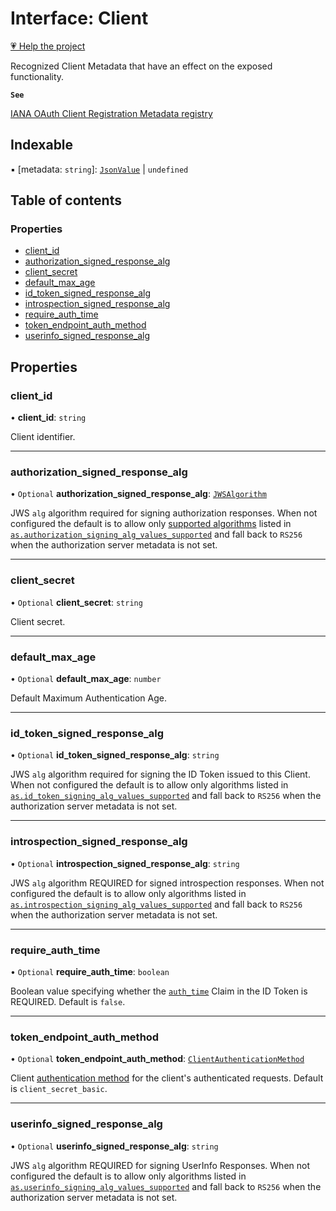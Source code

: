 # Interface: Client

[💗 Help the project](https://github.com/sponsors/panva)

Recognized Client Metadata that have an effect on the exposed functionality.

**`See`**

[IANA OAuth Client Registration Metadata registry](https://www.iana.org/assignments/oauth-parameters/oauth-parameters.xhtml#client-metadata)

## Indexable

▪ [metadata: `string`]: [`JsonValue`](../types/JsonValue.md) \| `undefined`

## Table of contents

### Properties

- [client\_id](Client.md#client_id)
- [authorization\_signed\_response\_alg](Client.md#authorization_signed_response_alg)
- [client\_secret](Client.md#client_secret)
- [default\_max\_age](Client.md#default_max_age)
- [id\_token\_signed\_response\_alg](Client.md#id_token_signed_response_alg)
- [introspection\_signed\_response\_alg](Client.md#introspection_signed_response_alg)
- [require\_auth\_time](Client.md#require_auth_time)
- [token\_endpoint\_auth\_method](Client.md#token_endpoint_auth_method)
- [userinfo\_signed\_response\_alg](Client.md#userinfo_signed_response_alg)

## Properties

### client\_id

• **client\_id**: `string`

Client identifier.

___

### authorization\_signed\_response\_alg

• `Optional` **authorization\_signed\_response\_alg**: [`JWSAlgorithm`](../types/JWSAlgorithm.md)

JWS `alg` algorithm required for signing authorization responses. When not configured the
default is to allow only [supported algorithms](../types/JWSAlgorithm.md) listed in
[`as.authorization_signing_alg_values_supported`](AuthorizationServer.md#authorization_signing_alg_values_supported)
and fall back to `RS256` when the authorization server metadata is not set.

___

### client\_secret

• `Optional` **client\_secret**: `string`

Client secret.

___

### default\_max\_age

• `Optional` **default\_max\_age**: `number`

Default Maximum Authentication Age.

___

### id\_token\_signed\_response\_alg

• `Optional` **id\_token\_signed\_response\_alg**: `string`

JWS `alg` algorithm required for signing the ID Token issued to this Client. When not
configured the default is to allow only algorithms listed in
[`as.id_token_signing_alg_values_supported`](AuthorizationServer.md#id_token_signing_alg_values_supported)
and fall back to `RS256` when the authorization server metadata is not set.

___

### introspection\_signed\_response\_alg

• `Optional` **introspection\_signed\_response\_alg**: `string`

JWS `alg` algorithm REQUIRED for signed introspection responses. When not configured the
default is to allow only algorithms listed in
[`as.introspection_signing_alg_values_supported`](AuthorizationServer.md#introspection_signing_alg_values_supported)
and fall back to `RS256` when the authorization server metadata is not set.

___

### require\_auth\_time

• `Optional` **require\_auth\_time**: `boolean`

Boolean value specifying whether the [`auth_time`](IDToken.md#auth_time) Claim in the ID Token
is REQUIRED. Default is `false`.

___

### token\_endpoint\_auth\_method

• `Optional` **token\_endpoint\_auth\_method**: [`ClientAuthenticationMethod`](../types/ClientAuthenticationMethod.md)

Client [authentication method](../types/ClientAuthenticationMethod.md) for the client's authenticated
requests. Default is `client_secret_basic`.

___

### userinfo\_signed\_response\_alg

• `Optional` **userinfo\_signed\_response\_alg**: `string`

JWS `alg` algorithm REQUIRED for signing UserInfo Responses. When not configured the default is
to allow only algorithms listed in
[`as.userinfo_signing_alg_values_supported`](AuthorizationServer.md#userinfo_signing_alg_values_supported)
and fall back to `RS256` when the authorization server metadata is not set.
